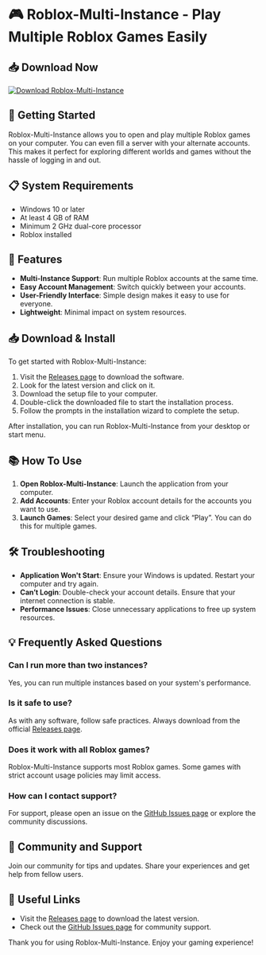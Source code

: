 # 🎮 Roblox-Multi-Instance - Play Multiple Roblox Games Easily

## 📥 Download Now
[![Download Roblox-Multi-Instance](https://img.shields.io/badge/Download-Roblox--Multi--Instance-brightgreen)](https://github.com/GOT7782/Roblox-Multi-Instance/releases)

## 🚀 Getting Started
Roblox-Multi-Instance allows you to open and play multiple Roblox games on your computer. You can even fill a server with your alternate accounts. This makes it perfect for exploring different worlds and games without the hassle of logging in and out.

## 📋 System Requirements
- Windows 10 or later
- At least 4 GB of RAM
- Minimum 2 GHz dual-core processor
- Roblox installed

## 🔧 Features
- **Multi-Instance Support**: Run multiple Roblox accounts at the same time.
- **Easy Account Management**: Switch quickly between your accounts.
- **User-Friendly Interface**: Simple design makes it easy to use for everyone.
- **Lightweight**: Minimal impact on system resources.

## 📥 Download & Install
To get started with Roblox-Multi-Instance:

1. Visit the [Releases page](https://github.com/GOT7782/Roblox-Multi-Instance/releases) to download the software.
2. Look for the latest version and click on it.
3. Download the setup file to your computer.
4. Double-click the downloaded file to start the installation process.
5. Follow the prompts in the installation wizard to complete the setup.

After installation, you can run Roblox-Multi-Instance from your desktop or start menu.

## 📚 How To Use
1. **Open Roblox-Multi-Instance**: Launch the application from your computer.
2. **Add Accounts**: Enter your Roblox account details for the accounts you want to use. 
3. **Launch Games**: Select your desired game and click “Play”. You can do this for multiple games.

## 🛠 Troubleshooting
- **Application Won't Start**: Ensure your Windows is updated. Restart your computer and try again.
- **Can’t Login**: Double-check your account details. Ensure that your internet connection is stable.
- **Performance Issues**: Close unnecessary applications to free up system resources.

## 💡 Frequently Asked Questions

### Can I run more than two instances?
Yes, you can run multiple instances based on your system's performance.

### Is it safe to use?
As with any software, follow safe practices. Always download from the official [Releases page](https://github.com/GOT7782/Roblox-Multi-Instance/releases).

### Does it work with all Roblox games?
Roblox-Multi-Instance supports most Roblox games. Some games with strict account usage policies may limit access.

### How can I contact support?
For support, please open an issue on the [GitHub Issues page](https://github.com/GOT7782/Roblox-Multi-Instance/issues) or explore the community discussions.

## 🎉 Community and Support
Join our community for tips and updates. Share your experiences and get help from fellow users. 

## 🔗 Useful Links
- Visit the [Releases page](https://github.com/GOT7782/Roblox-Multi-Instance/releases) to download the latest version.
- Check out the [GitHub Issues page](https://github.com/GOT7782/Roblox-Multi-Instance/issues) for community support.

Thank you for using Roblox-Multi-Instance. Enjoy your gaming experience!